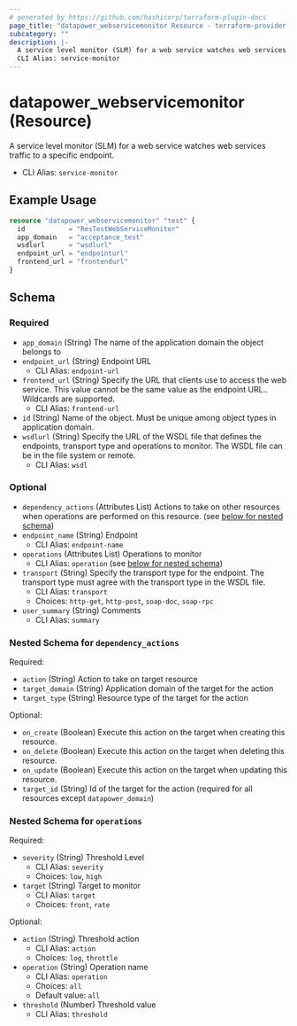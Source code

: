 ```yaml
---
# generated by https://github.com/hashicorp/terraform-plugin-docs
page_title: "datapower_webservicemonitor Resource - terraform-provider-datapower"
subcategory: ""
description: |-
  A service level monitor (SLM) for a web service watches web services traffic to a specific endpoint.
  CLI Alias: service-monitor
---
```


# datapower_webservicemonitor (Resource)

A service level monitor (SLM) for a web service watches web services traffic to a specific endpoint.
  - CLI Alias: `service-monitor`

## Example Usage

```terraform
resource "datapower_webservicemonitor" "test" {
  id           = "ResTestWebServiceMonitor"
  app_domain   = "acceptance_test"
  wsdlurl      = "wsdlurl"
  endpoint_url = "endpointurl"
  frontend_url = "frontendurl"
}
```

<!-- schema generated by tfplugindocs -->
## Schema

### Required

- `app_domain` (String) The name of the application domain the object belongs to
- `endpoint_url` (String) Endpoint URL
  - CLI Alias: `endpoint-url`
- `frontend_url` (String) Specify the URL that clients use to access the web service. This value cannot be the same value as the endpoint URL.. Wildcards are supported.
  - CLI Alias: `frontend-url`
- `id` (String) Name of the object. Must be unique among object types in application domain.
- `wsdlurl` (String) Specify the URL of the WSDL file that defines the endpoints, transport type and operations to monitor. The WSDL file can be in the file system or remote.
  - CLI Alias: `wsdl`

### Optional

- `dependency_actions` (Attributes List) Actions to take on other resources when operations are performed on this resource. (see [below for nested schema](#nestedatt--dependency_actions))
- `endpoint_name` (String) Endpoint
  - CLI Alias: `endpoint-name`
- `operations` (Attributes List) Operations to monitor
  - CLI Alias: `operation` (see [below for nested schema](#nestedatt--operations))
- `transport` (String) Specify the transport type for the endpoint. The transport type must agree with the transport type in the WSDL file.
  - CLI Alias: `transport`
  - Choices: `http-get`, `http-post`, `soap-doc`, `soap-rpc`
- `user_summary` (String) Comments
  - CLI Alias: `summary`

<a id="nestedatt--dependency_actions"></a>
### Nested Schema for `dependency_actions`

Required:

- `action` (String) Action to take on target resource
- `target_domain` (String) Application domain of the target for the action
- `target_type` (String) Resource type of the target for the action

Optional:

- `on_create` (Boolean) Execute this action on the target when creating this resource.
- `on_delete` (Boolean) Execute this action on the target when deleting this resource.
- `on_update` (Boolean) Execute this action on the target when updating this resource.
- `target_id` (String) Id of the target for the action (required for all resources except `datapower_domain`)


<a id="nestedatt--operations"></a>
### Nested Schema for `operations`

Required:

- `severity` (String) Threshold Level
  - CLI Alias: `severity`
  - Choices: `low`, `high`
- `target` (String) Target to monitor
  - CLI Alias: `target`
  - Choices: `front`, `rate`

Optional:

- `action` (String) Threshold action
  - CLI Alias: `action`
  - Choices: `log`, `throttle`
- `operation` (String) Operation name
  - CLI Alias: `operation`
  - Choices: `all`
  - Default value: `all`
- `threshold` (Number) Threshold value
  - CLI Alias: `threshold`
